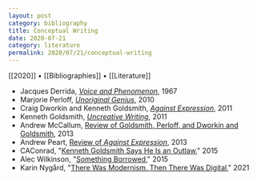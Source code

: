 ```yaml
---
layout: post
category: bibliography
title: Conceptual Writing
date: 2020-07-21
category: literature
permalink: 2020/07/21/conceptual-writing
---
```


[[2020]] • [[Bibliographies]] • [[Literature]]

* Jacques Derrida, [*Voice and Phenomenon*](https://en.wikipedia.org/wiki/Speech_and_Phenomena), 1967
* Marjorie Perloff, [*Unoriginal Genius*](https://press.uchicago.edu/ucp/books/book/chicago/U/bo5886908.html), 2010
* Craig Dworkin and Kenneth Goldsmith, [*Against Expression*](https://monoskop.org/log/?p=6958), 2011
* Kenneth Goldsmith, [*Uncreative Writing*](https://cup.columbia.edu/book/uncreative-writing/9780231149907), 2011
* Andrew McCallum, [Review of Goldsmith, Perloff, and Dworkin and Goldsmith](https://onlinelibrary.wiley.com/doi/abs/10.1111/eie.12014), 2013
* Andrew Peart, [Review of *Against Expression*](https://www.jstor.org/stable/24770556), 2013
* CAConrad, "[Kenneth Goldsmith Says He Is an Outlaw](https://www.poetryfoundation.org/harriet-books/2015/06/kenneth-goldsmith-says-he-is-an-outlaw)," 2015
* Alec Wilkinson, "[Something Borrowed](https://www.newyorker.com/magazine/2015/10/05/something-borrowed-wilkinson)," 2015
* Karin Nygård, "[There Was Modernism. Then There Was Digital](https://c21.openlibhums.org/article/id/3400/)," 2021
